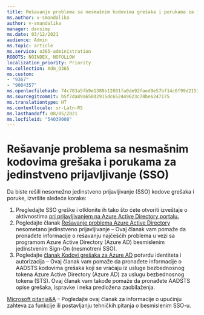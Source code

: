 ```yaml
---
title: Rešavanje problema sa nesmašnim kodovima grešaka i porukama za jedinstveno prijavljivanje (SSO)
ms.author: v-smandalika
author: v-smandalika
manager: dansimp
ms.date: 03/12/2021
audience: Admin
ms.topic: article
ms.service: o365-administration
ROBOTS: NOINDEX, NOFOLLOW
localization_priority: Priority
ms.collection: Adm_O365
ms.custom:
- "9367"
- "9004357"
ms.openlocfilehash: 74c783a5fb9e1388b12801fa0de92faed9e57bf14c0f99d21539e17bf1b1c284
ms.sourcegitcommit: b5f7da89a650d2915dc652449623c78be6247175
ms.translationtype: HT
ms.contentlocale: sr-Latn-RS
ms.lasthandoff: 08/05/2021
ms.locfileid: "54039008"
---
```

# <a name="troubleshoot-seamless-single-sign-on-sso-error-codes-and-messages"></a>Rešavanje problema sa nesmašnim kodovima grešaka i porukama za jedinstveno prijavljivanje (SSO)

Da biste rešili nesomežno jedinstveno prijavljivanje (SSO) kodove grešaka i poruke, izvršite sledeće korake:

1. Pregledajte SSO greške i otklonite ih tako što ćete otvoriti izveštaje o aktivnostima [pri prijavljivanjem na Azure Active Directory portalu.](https://docs.microsoft.com/azure/active-directory/reports-monitoring/concept-sign-ins)
2. Pogledajte članak [Rešavanje problema Azure Active Directory](https://docs.microsoft.com/azure/active-directory/hybrid/tshoot-connect-sso#sign-in-failure-reasons-in-the-azure-active-directory-admin-center-needs-a-premium-license) nesometano jedinstveno prijavljivanje – Ovaj članak vam pomaže da pronađete informacije o rešavanju najčešćih problema u vezi sa programom Azure Active Directory (Azure AD) besmislenim jedinstvenim Sign-On (nesmotreni SSO).
3. Pogledajte [članak Kodovi grešaka za Azure AD](https://docs.microsoft.com/azure/active-directory/develop/reference-aadsts-error-codes#lookup-current-error-code-information) potvrdu identiteta i autorizacija – Ovaj članak vam pomaže da pronađete informacije o AADSTS kodovima grešaka koji se vraćaju iz usluge bezbednosnog tokena Azure Active Directory (Azure AD) za uslugu bezbednosnog tokena (STS). Ovaj članak vam takođe pomaže da pronađete AADSTS opise grešaka, ispravke i neka predložena zaobilaženja.

[Microsoft pitanja&A](https://docs.microsoft.com/answers/topics/azure-ad-single-sign-on.html) – Pogledajte ovaj članak za informacije o upućinju zahteva za funkcije ili postavljanju tehničkih pitanja o besmislenim SSO-u.

